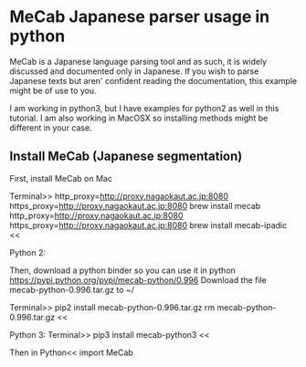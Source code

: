 # MeCab Japanese parser usage in python

MeCab is a Japanese language parsing tool and as such, it is widely discussed and documented only in Japanese.
If you wish to parse Japanese texts but aren' confident reading the documentation, this example might be of use to you.

I am working in python3, but I have examples for python2 as well in this tutorial.
I am also working in MacOSX so installing methods might be different in your case.

## Install MeCab (Japanese segmentation)

First, install MeCab on Mac

Terminal>>
http_proxy=http://proxy.nagaokaut.ac.jp:8080 https_proxy=http://proxy.nagaokaut.ac.jp:8080 brew install mecab
http_proxy=http://proxy.nagaokaut.ac.jp:8080 https_proxy=http://proxy.nagaokaut.ac.jp:8080 brew install mecab-ipadic
<<

Python 2:

Then, download a python binder so you can use it in python
https://pypi.python.org/pypi/mecab-python/0.996
Download the file mecab-python-0.996.tar.gz to ~/

Terminal>>
pip2 install mecab-python-0.996.tar.gz
rm mecab-python-0.996.tar.gz
<<

Python 3:
Terminal>>
pip3 install mecab-python3
<<

Then in Python<<
import MeCab
>>
